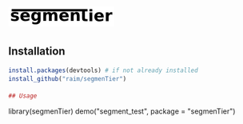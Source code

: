 # ![segmenTier](doc/logo.png)

## Installation

```R
install.packages(devtools) # if not already installed
install_github("raim/segmenTier")

## Usage

```
library(segmenTier)
demo("segment_test", package = "segmenTier")
```
